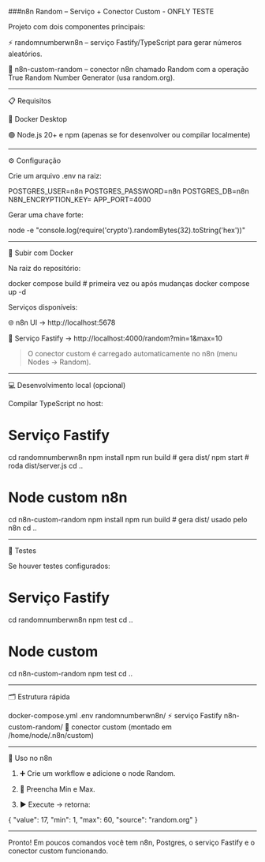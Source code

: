 ###n8n Random – Serviço + Conector Custom -  ONFLY TESTE

Projeto com dois componentes principais:

⚡ randomnumberwn8n – serviço Fastify/TypeScript para gerar números aleatórios.

🔌 n8n-custom-random – conector n8n chamado Random com a operação True Random Number Generator (usa random.org).



---

📋 Requisitos

🐳 Docker Desktop

🟢 Node.js 20+ e npm (apenas se for desenvolver ou compilar localmente)



---

⚙️ Configuração

Crie um arquivo .env na raiz:

POSTGRES_USER=n8n
POSTGRES_PASSWORD=n8n
POSTGRES_DB=n8n
N8N_ENCRYPTION_KEY=<chave forte>
APP_PORT=4000

Gerar uma chave forte:

node -e "console.log(require('crypto').randomBytes(32).toString('hex'))"


---

🚀 Subir com Docker

Na raiz do repositório:

docker compose build    # primeira vez ou após mudanças
docker compose up -d

Serviços disponíveis:

🌐 n8n UI → http://localhost:5678

🎯 Serviço Fastify → http://localhost:4000/random?min=1&max=10


> O conector custom é carregado automaticamente no n8n (menu Nodes → Random).




---

💻 Desenvolvimento local (opcional)

Compilar TypeScript no host:

# Serviço Fastify
cd randomnumberwn8n
npm install
npm run build   # gera dist/
npm start       # roda dist/server.js
cd ..

# Node custom n8n
cd n8n-custom-random
npm install
npm run build   # gera dist/ usado pelo n8n
cd ..


---

🧪 Testes

Se houver testes configurados:

# Serviço Fastify
cd randomnumberwn8n
npm test
cd ..

# Node custom
cd n8n-custom-random
npm test
cd ..


---

🗂️ Estrutura rápida

docker-compose.yml
.env
randomnumberwn8n/      ⚡ serviço Fastify
n8n-custom-random/     🔌 conector custom (montado em /home/node/.n8n/custom)


---

🎯 Uso no n8n

1. ➕ Crie um workflow e adicione o node Random.


2. 🔢 Preencha Min e Max.


3. ▶️ Execute → retorna:



{ "value": 17, "min": 1, "max": 60, "source": "random.org" }


---

Pronto! Em poucos comandos você tem n8n, Postgres, o serviço Fastify e o conector custom funcionando.
